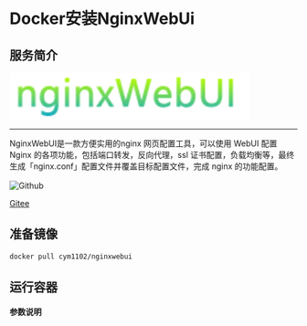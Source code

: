 # **Docker安装NginxWebUi** #
## 服务简介 ##

<img src="./../images/nginxWebUI.png" width = "420" alt="Github" align=center />

* * *

NginxWebUI是一款方便实用的nginx 网页配置工具，可以使用 WebUI 配置 Nginx 的各项功能，包括端口转发，反向代理，ssl 证书配置，负载均衡等，最终生成「nginx.conf」配置文件并覆盖目标配置文件，完成 nginx 的功能配置。

 <img src="https://github.com/favicon.ico" width = "20" alt="Github" align=center />
 
[ Gitee ](https://gitee.com/cym1102/nginxWebUI)
## 准备镜像 ##
    docker pull cym1102/nginxwebui
## 运行容器 ##
#### 参数说明 ####